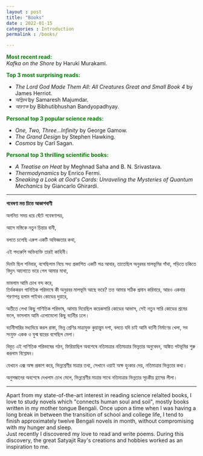 ```yaml
---
layout : post
title: "Books"
date : 2022-01-15
categories : Introduction
permalink : /books/

---
```


<span style="color:green"> **Most recent read:** </span>\
*Kafka on the Shore* by Haruki Murakami.

<span style="color:green"> **Top 3 most surprising reads:** </span>
- *The Lord God Made Them All: All Creatures Great and Small Book 4* by James Herriot.
- *অগ্নিরথ* by Samaresh Majumdar.
- *আরণ্যক* by Bibhutibhushan Bandyopadhyay.

<span style="color:green"> **Personal top 3 popular science reads:** </span>
- *One, Two, Three...Infinity* by George Gamow.
- *The Grand Design* by Stephen Hawking.
- *Cosmos* by Carl Sagan.

<span style="color:green"> **Personal top 3 thrilling scientific books:** </span>
- *A Treatise on Heat* by Meghnad Saha and B. N. Srivastava.
- *Thermodynamics* by Enrico Fermi.
- *Sneaking a Look at God's Cards: Unraveling the Mysteries of Quantum Mechanics* by Giancarlo Ghirardi.

----
**গবেষণা মত্ত চিত্তে আকাশবাণী**
<p>
</p>

<p>অগনিত সময় ধরে ঘেঁটে গবেষণাপত্র,

আসে মস্তিকে নতুন চিন্তার বানী,

বলতে চলেছি এরুপ একটি অভিজ্ঞতার কথা,

এই পদ্যরুপি অভিব্যক্তি তারই কাহিনী।
</p>

দিনটা ছিল শনিবার,
বসেছিলাম নিয়ে সদ্য প্রকাশিত একটি পত্র আবার,
তাতেছিল অনুরবর মালভূমির গাঁথা,
পড়িতে চকিতে বিদ্যুৎ আলোতে ভরে গেল আমার মাথা,

ভাবলাম আমি চোখ বন্দ করে,  
তির্যককরন গানিতিক পরিভাষে কী অনুরবর মালভূমি আছে ভরে?
তত্ত আমার সঠিক প্রমান করিবারে,
আরও একবার শরণাপন্ন হলাম পাইথন কোডের দুয়ারে,

অতীতে লেখা কিছু গাণিতিক পরিভাষ,
আমায় দিয়েছিল কয়েকসারি কোডের আভাস,
সেই নতুন সারি কোডের শ্রমের ফলে,
ভাসলাম আমি এলোমেলো কিছু বর্তনীর ঢলে।

বর্তনীসারির মধ্যদিয়ে করল রাস্তা,
ভিন্ন শ্রেণির মাত্রাযুক্ত কুয়ান্তুম দশা,
বলতে যদি চাই আমি বর্তনী নির্মাণের খেলা,
সব সংযুক্ত একক ও যুগ্ম দ্বারের বসেছিল মেলা।

বিবৃত এই গাণিতিক পরিভাষের গঠন,
ফিরিয়াছিল অবশেষে নতিমাত্রার নতিমাত্রার ভিন্নতার অনুবেদন,
অঙ্কিত পটভূমির শুরু করলাম বিশ্লেষন।

যেখানে এক্স অক্ষ প্রকাশ করে,
ভিন্নশ্রেণীর মাত্রার তথ্য,
সেখানে ওয়াই অক্ষ হুংকার দেয়,
নতিমাত্রার ভিন্নতার কথ্য।

অনুসন্ধানের অবশেষে দেখলাম চোখ মেলে,
ভিন্নশ্রেণীর মাত্রার সাথে নতিমাত্রার ভিন্নতার সূচকীয় হ্রাসের লীলা।

----
Apart from my state-of-the-art interest in reading science relalted books, I love to study novels which "connects human soul and soil", mostly books written in my mother tongue Bengali. Once upon a time when I was having a long break in between the transition of school and college life, I tend to finish approximately twelve Bengali novels in month, without compromising with my hunger and sleep.  
Just recently I discovered my love to read and write poems. During this discovery, the great Satyajit Ray's creations and hobbies worked as an inspiration to me.